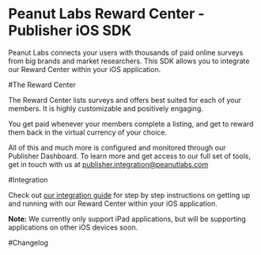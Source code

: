 # Peanut Labs Reward Center - Publisher iOS SDK

Peanut Labs connects your users with thousands of paid online surveys from big brands and market researchers. This SDK allows you to integrate our Reward Center within your iOS application. 

#The Reward Center

The Reward Center lists surveys and offers best suited for each of your members. It is highly customizable and positively engaging.

You get paid whenever your members complete a listing, and get to reward them back in the virtual currency of your choice.

All of this and much more is configured  and monitored through our Publisher Dashboard. To learn more and get access to our full set of tools, get in touch with us at publisher.integration@peanutlabs.com

#Integration

Check out <a href="http://peanut-labs.github.io/publisher-doc/" target="_blank">our integration guide</a> for step by step instructions on getting up and running with our Reward Center within your iOS application.

<b>Note:</b> We currently only support iPad applications, but will be supporting applications on other iOS devices soon.

#Changelog

